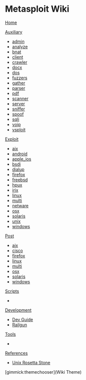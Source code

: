 # Metasploit Wiki

[Home](index.md)

[Auxiliary]()

  * [admin](auxiliary/admin.md)
  * [analyze](auxiliary/analyze.md)
  * [bnat](auxiliary/bnat.md)
  * [client](auxiliary/client.md)
  * [crawler](auxiliary/crawler.md)
  * [docx](auxiliary/docx.md)
  * [dos](auxiliary/dos.md)
  * [fuzzers](auxiliary/fuzzers.md)
  * [gather](auxiliary/gather.md)
  * [parser](auxiliary/parser.md)
  * [pdf](auxiliary/pdf.md)
  * [scanner](auxiliary/scanner.md)
  * [server](auxiliary/server.md)
  * [sniffer](auxiliary/sniffer.md)
  * [spoof](auxiliary/spoof.md)
  * [sqli](auxiliary/sqli.md)
  * [voip](auxiliary/voip.md)
  * [vsploit](auxiliary/vsploit.md)

  
[Exploit]()

  * [aix](exploit/aix.md)
  * [android](exploit/android.md)
  * [apple_ios](exploit/apple_ios.md)
  * [bsdi](exploit/bsdi.md)
  * [dialup](exploit/dialup.md)
  * [firefox](exploit/firefox.md)
  * [freebsd](exploit/freebsd.md)
  * [hpux](exploit/hpux.md)
  * [irix](exploit/irix.md)
  * [linux](exploit/linux.md)
  * [multi](exploit/multi.md)
  * [netware](exploit/netware.md)
  * [osx](exploit/osx.md)
  * [solaris](exploit/solaris.md)
  * [unix](exploit/unix.md)
  * [windows](exploit/windows.md)


[Post]()

  * [aix](exploit/aix.md)
  * [cisco](exploit/cisco.md)
  * [firefox](exploit/firefox.md)
  * [linux](exploit/linux.md)
  * [multi](exploit/multi.md)
  * [osx](exploit/osx.md)
  * [solaris](exploit/solaris.md)
  * [windows](exploit/windows.md)


[Scripts]()

   * 

[Development]()

  * [Dev Guide](dev/guide.md)
  * [Railgun](dev/railgun.md) 

[Tools]()

  * 
 
[References]()

  * [Unix Rosetta Stone](references/rosetta.htm)

[gimmick:themechooser](Wiki Theme)
